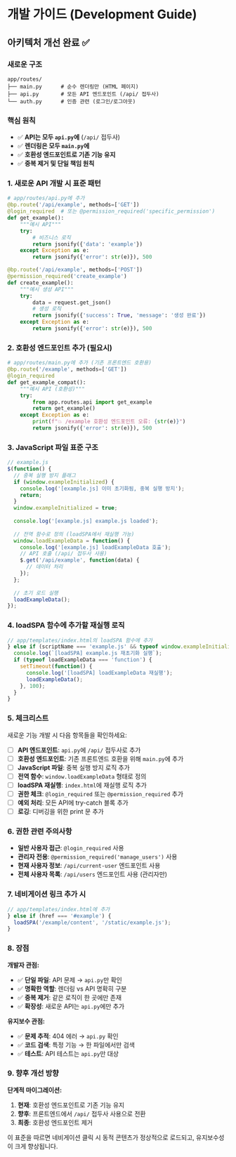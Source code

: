 # 개발 가이드 (Development Guide)

## 아키텍처 개선 완료 ✅

### **새로운 구조**

```
app/routes/
├── main.py      # 순수 렌더링만 (HTML 페이지)
├── api.py       # 모든 API 엔드포인트 (/api/ 접두사)
└── auth.py      # 인증 관련 (로그인/로그아웃)
```

### **핵심 원칙**

- ✅ **API는 모두 `api.py`에** (`/api/` 접두사)
- ✅ **렌더링은 모두 `main.py`에**
- ✅ **호환성 엔드포인트로 기존 기능 유지**
- ✅ **중복 제거 및 단일 책임 원칙**

### **1. 새로운 API 개발 시 표준 패턴**

```python
# app/routes/api.py에 추가
@bp.route('/api/example', methods=['GET'])
@login_required  # 또는 @permission_required('specific_permission')
def get_example():
    """예시 API"""
    try:
        # 비즈니스 로직
        return jsonify({'data': 'example'})
    except Exception as e:
        return jsonify({'error': str(e)}), 500

@bp.route('/api/example', methods=['POST'])
@permission_required('create_example')
def create_example():
    """예시 생성 API"""
    try:
        data = request.get_json()
        # 생성 로직
        return jsonify({'success': True, 'message': '생성 완료'})
    except Exception as e:
        return jsonify({'error': str(e)}), 500
```

### **2. 호환성 엔드포인트 추가 (필요시)**

```python
# app/routes/main.py에 추가 (기존 프론트엔드 호환용)
@bp.route('/example', methods=['GET'])
@login_required
def get_example_compat():
    """예시 API (호환성)"""
    try:
        from app.routes.api import get_example
        return get_example()
    except Exception as e:
        print(f"💥 /example 호환성 엔드포인트 오류: {str(e)}")
        return jsonify({'error': str(e)}), 500
```

### **3. JavaScript 파일 표준 구조**

```javascript
// example.js
$(function() {
  // 중복 실행 방지 플래그
  if (window.exampleInitialized) {
    console.log('[example.js] 이미 초기화됨, 중복 실행 방지');
    return;
  }
  window.exampleInitialized = true;
  
  console.log('[example.js] example.js loaded');
  
  // 전역 함수로 정의 (loadSPA에서 재실행 가능)
  window.loadExampleData = function() {
    console.log('[example.js] loadExampleData 호출');
    // API 호출 (/api/ 접두사 사용)
    $.get('/api/example', function(data) {
      // 데이터 처리
    });
  };
  
  // 초기 로드 실행
  loadExampleData();
});
```

### **4. loadSPA 함수에 추가할 재실행 로직**

```javascript
// app/templates/index.html의 loadSPA 함수에 추가
} else if (scriptName === 'example.js' && typeof window.exampleInitialized !== 'undefined') {
  console.log(`[loadSPA] example.js 재초기화 실행`);
  if (typeof loadExampleData === 'function') {
    setTimeout(function() {
      console.log('[loadSPA] loadExampleData 재실행');
      loadExampleData();
    }, 100);
  }
}
```

### **5. 체크리스트**

새로운 기능 개발 시 다음 항목들을 확인하세요:

- [ ] **API 엔드포인트**: `api.py`에 `/api/` 접두사로 추가
- [ ] **호환성 엔드포인트**: 기존 프론트엔드 호환을 위해 `main.py`에 추가
- [ ] **JavaScript 파일**: 중복 실행 방지 로직 추가
- [ ] **전역 함수**: `window.loadExampleData` 형태로 정의
- [ ] **loadSPA 재실행**: `index.html`에 재실행 로직 추가
- [ ] **권한 체크**: `@login_required` 또는 `@permission_required` 추가
- [ ] **예외 처리**: 모든 API에 try-catch 블록 추가
- [ ] **로깅**: 디버깅을 위한 print 문 추가

### **6. 권한 관련 주의사항**

- **일반 사용자 접근**: `@login_required` 사용
- **관리자 전용**: `@permission_required('manage_users')` 사용
- **현재 사용자 정보**: `/api/current-user` 엔드포인트 사용
- **전체 사용자 목록**: `/api/users` 엔드포인트 사용 (관리자만)

### **7. 네비게이션 링크 추가 시**

```javascript
// app/templates/index.html에 추가
} else if (href === '#example') {
  loadSPA('/example/content', '/static/example.js');
}
```

### **8. 장점**

**개발자 관점:**
- ✅ **단일 파일**: API 문제 → `api.py`만 확인
- ✅ **명확한 역할**: 렌더링 vs API 명확히 구분
- ✅ **중복 제거**: 같은 로직이 한 곳에만 존재
- ✅ **확장성**: 새로운 API는 `api.py`에만 추가

**유지보수 관점:**
- ✅ **문제 추적**: 404 에러 → `api.py` 확인
- ✅ **코드 검색**: 특정 기능 → 한 파일에서만 검색
- ✅ **테스트**: API 테스트는 `api.py`만 대상

### **9. 향후 개선 방향**

**단계적 마이그레이션:**
1. **현재**: 호환성 엔드포인트로 기존 기능 유지
2. **향후**: 프론트엔드에서 `/api/` 접두사 사용으로 전환
3. **최종**: 호환성 엔드포인트 제거

이 표준을 따르면 네비게이션 클릭 시 동적 콘텐츠가 정상적으로 로드되고, 유지보수성이 크게 향상됩니다. 